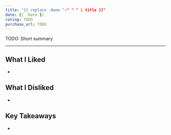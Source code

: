 ```yaml
---
title: "{{ replace .Name "-" " " | title }}"
date: {{ .Date }}
rating: TODO
purchase_url: TODO
---
```


TODO: Short summary

<!--more-->

---

## What I Liked

*

## What I Disliked

*

## Key Takeaways

*